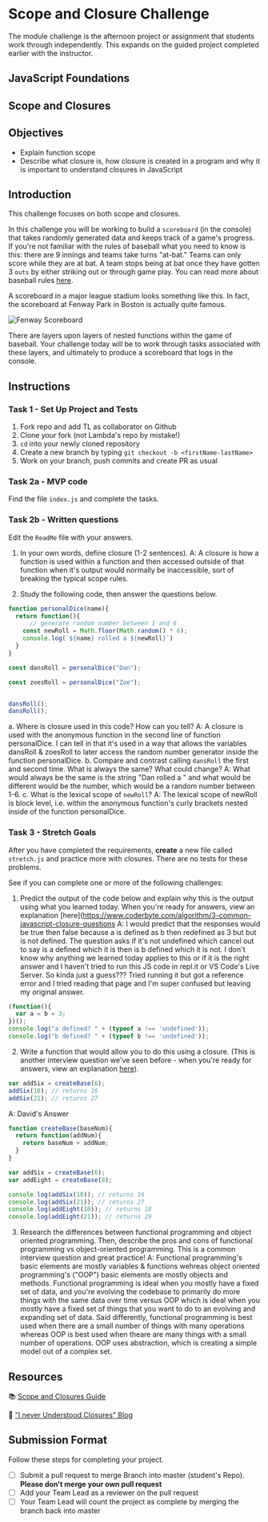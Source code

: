 # Scope and Closure Challenge

The module challenge is the afternoon project or assignment that students work through independently. This expands on the guided project completed earlier with the instructor.

## JavaScript Foundations

## Scope and Closures

## Objectives

- Explain function scope
- Describe what closure is, how closure is created in a program and why it is important to understand closures in JavaScript  

## Introduction

This challenge focuses on both scope and closures.

In this challenge you will be working to build a `scoreboard` (in the console) that takes randomly generated data and keeps track of a game's progress. If you're not familiar with the rules of baseball what you need to know is this: there are 9 innings and teams take turns "at-bat." Teams can only score while they are at bat. A team stops being at bat once they have gotten 3 `outs` by either striking out or through game play. You can read more about baseball rules [here](https://www.rulesofsport.com/sports/baseball.html).

A scoreboard in a major league stadium looks something like this. In fact, the scoreboard at Fenway Park in Boston is actually quite famous. 

![Fenway Scoreboard](https://storage.googleapis.com/afs-prod/media/media:e959506330fd4e5890023c93cfbaac55/800.jpeg)

There are layers upon layers of nested functions within the game of baseball. Your challenge today will be to work through tasks associated with these layers, and ultimately to produce a scoreboard that logs in the console.

## Instructions

### Task 1 - Set Up Project and Tests

1. Fork repo and add TL as collaborator on Github
2. Clone _your_ fork (not Lambda's repo by mistake!)
3. `cd` into your newly cloned repository
4. Create a new branch by typing `git checkout -b <firstName-lastName>`
5. Work on your branch, push commits and create PR as usual

### Task 2a - MVP code

Find the file `index.js` and complete the tasks.

### Task 2b - Written questions

Edit the `ReadMe` file with your answers.

1. In your own words, define closure (1-2 sentences). 
  A: A closure is how a function is used within a function and then accessed outside of that function when it's output would normally be inaccessible, sort of breaking the typical scope rules.

2. Study the following code, then answer the questions below.

```js
function personalDice(name){
  return function(){
      // generate random number between 1 and 6
    const newRoll = Math.floor(Math.random() * 6);
    console.log(`${name} rolled a ${newRoll}`)
  }
}

const dansRoll = personalDice("Dan");

const zoesRoll = personalDice("Zoe");


dansRoll();
dansRoll();
```

a. Where is closure used in this code? How can you tell? 
  A: A closure is used with the anonymous function in the second line of function personalDice. I can tell in that it's used in a way that allows the variables dansRoll & zoesRoll to later access the random number generator inside the function personalDice.
b. Compare and contrast calling `dansRoll` the first and second time. What is always the same? What could change?
  A: What would always be the same is the string "Dan rolled a " and what would be different would be the number, which would be a random number between 1-6.
c. What is the lexical scope of `newRoll`? 
  A: The lexical scope of newRoll is block level, i.e. within the anonymous function's curly brackets nested inside of the function personalDice.

### Task 3 - Stretch Goals

After you have completed the requirements, **create** a new file called `stretch.js` and practice more with closures. There are no tests for these problems.

See if you can complete one or more of the following challenges:

1. Predict the output of the code below and explain why this is the output using what you learned today. When you're ready for answers, view an explanation [here](https://www.coderbyte.com/algorithm/3-common-javascript-closure-questions
  A: I would predict that the responses would be true then false because a is defined as b then redefined as 3 but but is not defined. The question asks if it's not undefined which cancel out to say is a defined which it is then is b defined which it is not. I don't know why anything we learned today applies to this or if it is the right answer and I haven't tried to run this JS code in repl.it or VS Code's Live Server.  So kinda just a guess??? Tried running it but got a reference error and I tried reading that page and I'm super confused but leaving my original answer.

```js
(function(){
  var a = b = 3;
})();
console.log("a defined? " + (typeof a !== 'undefined'));
console.log("b defined? " + (typeof b !== 'undefined'));
```

2. Write a function that would allow you to do this using a closure. (This is another interview question we've seen before - when you're ready for answers, view an explanation [here](https://www.coderbyte.com/algorithm/3-common-javascript-closure-questions)).

```js
var addSix = createBase(6);
addSix(10); // returns 16
addSix(21); // returns 27
```

  A: David's Answer

```js
function createBase(baseNum){
  return function(addNum){
    return baseNum + addNum;
  }
}

var addSix = createBase(6);
var addEight = createBase(8);

console.log(addSix(10)); // returns 16
console.log(addSix(21)); // returns 27
console.log(addEight(10)); // returns 18
console.log(addEight(21)); // returns 29
```

3. Research the differences between functional programming and object oriented programming. Then, describe the pros and cons of functional programming vs object-oriented programming. This is a common interview question and great practice!
  A: Functional programming's basic elements are mostly variables & functions wehreas object oriented programming's ("OOP") basic elements are mostly objects and methods. Functional programming is ideal when you mostly have a fixed set of data, and you're evolving the codebase to primarily do more things with the same data over time versus OOP which is ideal when you mostly have a fixed set of things that you want to do to an evolving and expanding set of data. Said differently, functional programming is best used when there are a small number of things with many operations whereas OOP is best used when theare are many things with a small number of operations. OOP uses abstraction, which is creating a simple model out of a complex set.

## Resources

📚 [Scope and Closures Guide](https://css-tricks.com/javascript-scope-closures/)

🧠 ["I never Understood Closures" Blog](https://medium.com/dailyjs/i-never-understood-javascript-closures-9663703368e8)

## Submission Format

Follow these steps for completing your project.

- [ ] Submit a pull request to merge <firstName-lastName> Branch into master (student's  Repo). **Please don't merge your own pull request**
- [ ] Add your Team Lead as a reviewer on the pull request
- [ ] Your Team Lead will count the project as complete by merging the branch back into master
